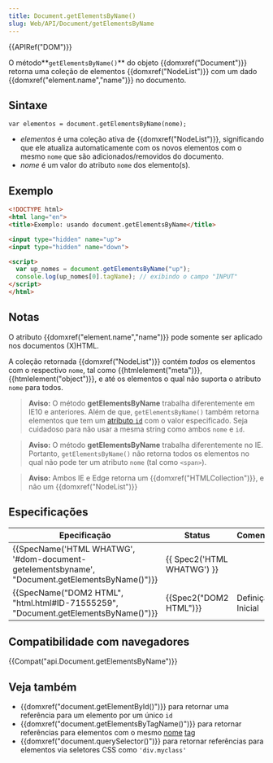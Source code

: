 ```yaml
---
title: Document.getElementsByName()
slug: Web/API/Document/getElementsByName
---
```


{{APIRef("DOM")}}

O método**`getElementsByName()`** do objeto {{domxref("Document")}} retorna uma coleção de elementos {{domxref("NodeList")}} com um dado {{domxref("element.name","name")}} no documento.

## Sintaxe

```
var elementos = document.getElementsByName(nome);
```

- _elementos_ é uma coleção ativa de {{domxref("NodeList")}}, significando que ele atualiza automaticamente com os novos elementos com o mesmo `nome` que são adicionados/removidos do documento.
- _nome_ é um valor do atributo `nome` dos elemento(s).

## Exemplo

```html
<!DOCTYPE html>
<html lang="en">
<title>Exemplo: usando document.getElementsByName</title>

<input type="hidden" name="up">
<input type="hidden" name="down">

<script>
  var up_nomes = document.getElementsByName("up");
  console.log(up_nomes[0].tagName); // exibindo o campo "INPUT"
</script>
</html>
```

## Notas

O atributo {{domxref("element.name","name")}} pode somente ser aplicado nos documentos (X)HTML.

A coleção retornada {{domxref("NodeList")}} contém _todos_ os elementos com o respectivo `nome`, tal como {{htmlelement("meta")}}, {{htmlelement("object")}}, e até os elementos o qual não suporta o atributo `nome` para todos.

> **Aviso:** O método **getElementsByName** trabalha diferentemente em IE10 e anteriores. Além de que, `getElementsByName()` também retorna elementos que tem um [atributo `id`](/pt-BR/docs/Web/HTML/Global_attributes/id) com o valor especificado. Seja cuidadoso para não usar a mesma string como ambos `nome` e `id`.

> **Aviso:** O método **getElementsByName** trabalha diferentemente no IE. Portanto, `getElementsByName()` não retorna todos os elementos no qual não pode ter um atributo `nome` (tal como `<span>`).

> **Aviso:** Ambos IE e Edge retorna um {{domxref("HTMLCollection")}}, e não um {{domxref("NodeList")}}

## Especificações

| Epecificação                                                                                                                 | Status                               | Comentário        |
| ---------------------------------------------------------------------------------------------------------------------------- | ------------------------------------ | ----------------- |
| {{SpecName('HTML WHATWG', '#dom-document-getelementsbyname', "Document.getElementsByName()")}} | {{ Spec2('HTML WHATWG') }} |                   |
| {{SpecName("DOM2 HTML", "html.html#ID-71555259", "Document.getElementsByName()")}}                 | {{Spec2("DOM2 HTML")}}         | Definição Inicial |

## Compatibilidade com navegadores

{{Compat("api.Document.getElementsByName")}}

## Veja também

- {{domxref("document.getElementById()")}} para retornar uma referência para um elemento por um único `id`
- {{domxref("document.getElementsByTagName()")}} para retornar referências para elementos com o mesmo [nome](/pt-BR/docs/Web/API/Element/tagName) [tag](/pt-BR/docs/Web/API/Element/tagName)
- {{domxref("document.querySelector()")}} para retornar referências para elementos via seletores CSS como `'div.myclass'`

